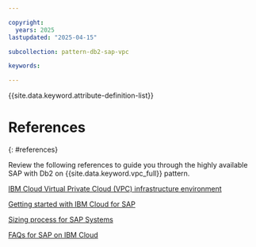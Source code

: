 ```yaml
---

copyright:
  years: 2025
lastupdated: "2025-04-15"

subcollection: pattern-db2-sap-vpc

keywords:

---
```


{{site.data.keyword.attribute-definition-list}}

# References
{: #references}

Review the following references to guide you through the highly available SAP with Db2 on {{site.data.keyword.vpc_full}} pattern.

[IBM Cloud Virtual Private Cloud (VPC) infrastructure environment](/docs/sap?topic=sap-vpc-env-introduction)

[Getting started with IBM Cloud for SAP](/docs/sap?topic=sap-get-started)

[Sizing process for SAP Systems](/docs/sap?topic=sap-sizing&interface=ui)

[FAQs for SAP on IBM Cloud](/docs/sap?topic=sap-faq-ibm-cloud-for-sap)

